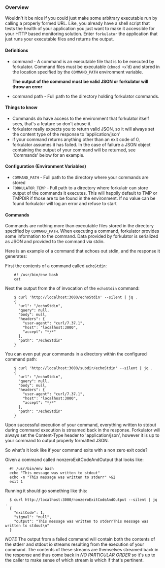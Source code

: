 ### Overview

Wouldn't it be nice if you could just make some arbitrary executable run by calling
a properly formed URL. Like, you already have a shell script that tests the health of your
application you just want to make it accessible for your HTTP based monitoring solution. 
Enter `forkulator` the application that just runs your executable files and returns the output.

#### Definitions

* command - A command is an executable file that is to be executed by forkulator. Command files
  must be executable (`chmod +x`'d) and stored in the location specified by the `COMMAND_PATH`
  environment variable.  
  
  **The output of the command must be valid JSON or forkulator will throw an error**
* command path - Full path to the directory holding forkulator commands.

#### Things to know

* Commands do have access to the environment that forkulator itself sees, that's a feature
  so don't abuse it.
* forkulator really expects you to return valid JSON, so it will always set the content type of
  the response to 'application/json'
* if your command returns anything other than an exit code of 0, forkulator assumes it has failed.
  In the case of failure a JSON object containing the output of your command will be returned, see
  'Commands' below for an example.

#### Configuration (Environment Variables)

* `COMMAND_PATH` - Full path to the directory where your commands are stored
* `FORKULATOR_TEMP` - Full path to a directory where forkulatr can store output of the
   commands it executes. This will happily default to TMP or TMPDIR if those are to
   be found in the environment.  If no value can be found forkulator will log an error
   and refuse to start

#### Commands

Commands are nothing more than executable files stored in the directory specified by 
`COMMAND_PATH`.  When executing a command, forkulator provides some information to the
command. Data provided by forkulator is serialized as JSON and provided to the command
via stdin. 

Here is an example of a command that echoes out stdin, and the response it generates:

First the contents of a command called `echoStdin`:

        #! /usr/bin/env bash
        cat

Next the output from the of invocation of the `echoStdin` command:

        $ curl 'http://localhost:3000/echoStdin' --silent | jq .
        {
          "url": "/echoStdin",
          "query": null,
          "body": null,
          "headers": {
            "user-agent": "curl/7.37.1",
            "host": "localhost:3000",
            "accept": "*/*"
          },
          "path": "/echoStdin"
        }

You can even put your commands in a directory within the configured command path:

        $ curl 'http://localhost:3000/subdir/echoStdin' --silent | jq .
        {
          "url": "/echoStdin",
          "query": null,
          "body": null,
          "headers": {
            "user-agent": "curl/7.37.1",
            "host": "localhost:3000",
            "accept": "*/*"
          },
          "path": "/echoStdin"
        }

Upon successful execution of your command, everything written to stdout during
command execution is streamed back in the response.  Forkulator will always set 
the Content-Type header to 'application/json', however it is up to your command
to output properly formatted JSON.

So what's it look like if your command exits with a non zero exit code?

Given a command called nonzeroExitCodeAndOutput that looks like:

      #! /usr/bin/env bash
      echo "This message was written to stdout"
      echo -n "This message was written to stderr" >&2
      exit 1

Running it should go something like this:

      $ curl http://localhost:3000/nonzeroExitCodeAndOutput --silent | jq .
      {
        "exitCode": 1,
        "signal": "null",
        "output": "This message was written to stderrThis message was written to stdout\n"
      }

*NOTE* The output from a failed command will contain both the contents of the stderr and stdout
io streams resulting from the execution of your command. The contents of these streams are themselves
streamed back in the response and thus come back in *NO PARTICULAR ORDER* so it's up to the caller
to make sense of which stream is which if that's pertinent.

